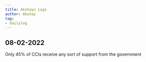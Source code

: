 ```yaml
---
title: Akshays Logs
author: Akshay
tag:
- dailylog
---
```


## 08-02-2022
Only 45% of CCIs receive any sort of support from the government 
